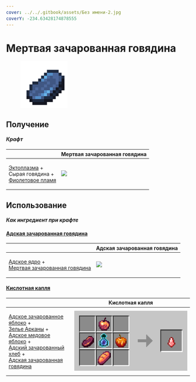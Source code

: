 ```yaml
---
cover: ../../.gitbook/assets/Без имени-2.jpg
coverY: -234.63428174878555
---
```


# Мертвая зачарованная говядина

<figure><img src="../../.gitbook/assets/gobber2_gooey_beef_128.png" alt=""><figcaption></figcaption></figure>

## Получение

#### _Крафт_

|                                                                                                                      |  Мертвая зачарованная говядина                      |
| -------------------------------------------------------------------------------------------------------------------- | --------------------------------------------------- |
| <p><a href="ectoplasm.md">Эктоплазма</a> +<br>Сырая говядина +<br><a href="purple_blaze.md">Фиолетовое пламя</a></p> | ![](../../.gitbook/assets/gobber2\_gooey\_beef.png) |

## Использование

#### _Как ингредиент при крафте_

#### [Адская зачарованная говядина](gobber2_gooey_beef_nether.md)

|                                                                                                                               |  Адская зачарованная говядина                               |
| ----------------------------------------------------------------------------------------------------------------------------- | ----------------------------------------------------------- |
| <p><a href="gobber2_goo_nether.md">Адское ядро</a> +<br><a href="gobber2_gooey_beef.md">Мертвая зачарованная говядина</a></p> | ![](../../.gitbook/assets/gobber2\_gooey\_beef\_nether.png) |

#### [Кислотная капля](acid.md)

|                                                                                                                                                                                                                                                                                                                                                      |  Кислотная капля                    |
| ---------------------------------------------------------------------------------------------------------------------------------------------------------------------------------------------------------------------------------------------------------------------------------------------------------------------------------------------------- | ----------------------------------- |
| <p><a href="gobber2_gooey_apple_nether.md">Адское зачарованное яблоко</a> +<br><a href="weak_arcana_potion.md">Зелье Арканы</a> +<br><a href="honeyed_apple.md">Адское медовое яблоко</a> +<br><a href="gobber2_gooey_bread_nether.md">Адский зачарованный хлеб</a> +<br><a href="gobber2_gooey_beef_nether.md">Адская зачарованная говядина</a></p> | ![](../../.gitbook/assets/acid.png) |

